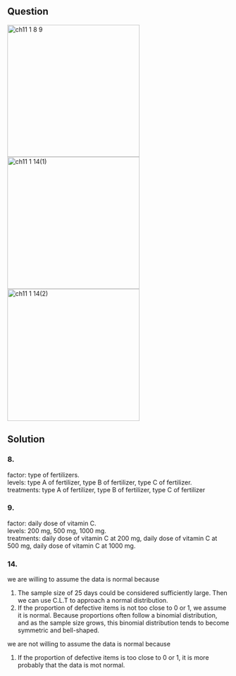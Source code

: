 ## Question
<img width="300" alt="ch11 1 8 9" src="https://github.com/user-attachments/assets/8681502e-3396-4375-9442-da0ff863f4b6" />
<br>
<img width="300" alt="ch11 1 14(1)" src="https://github.com/user-attachments/assets/746b5481-a9e8-4c41-a92d-82b852bf85d5" />
<br>
<img width="300" alt="ch11 1 14(2)" src="https://github.com/user-attachments/assets/d301c57c-f09d-4250-ab0f-748d8d3ba0e8" />

## Solution
### 8.
factor: type of fertilizers.  
levels: type A of fertilizer, type B of fertilizer, type C of fertilizer.  
treatments: type A of fertilizer, type B of fertilizer, type C of fertilizer  

### 9.
factor: daily dose of vitamin C.  
levels: 200 mg, 500 mg, 1000 mg.  
treatments: daily dose of vitamin C at 200 mg, daily dose of vitamin C at 500 mg, daily dose of vitamin C at 1000 mg.  

### 14.
we are willing to assume the data is normal because  
1. The sample size of 25 days could be considered sufficiently large. Then we can use C.L.T to approach a normal distribution.
2. If the  proportion of defective items is not too close to 0 or 1, we assume it is normal. Because proportions often follow a binomial distribution, and as the sample size grows, this binomial distribution tends to become symmetric and bell-shaped.
  
we are not willing to assume the data is normal because
1. If the  proportion of defective items is too close to 0 or 1, it is more probably that the data is mot normal.

